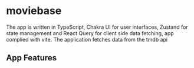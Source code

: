 # moviebase
 The app is written in TypeScript, Chakra UI for user interfaces, Zustand for state management and React Query for client side data fetching, app complied with vite. The application fetches data from the tmdb api 
 
 
 ## App Features 
